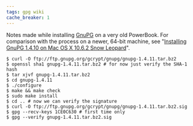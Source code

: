 ```yaml
---
tags: gpg wiki
cache_breaker: 1
---
```


Notes made while installing [GnuPG](/wiki/GnuPG) on a very old PowerBook. For comparison with the process on a newer, 64-bit machine, see "[Installing GnuPG 1.4.10 on Mac OS X 10.6.2 Snow Leopard](/wiki/Installing_GnuPG_1.4.10_on_Mac_OS_X_10.6.2_Snow_Leopard)".

```shell
$ curl -O ftp://ftp.gnupg.org/gcrypt/gnupg/gnupg-1.4.11.tar.bz2
$ openssl sha1 gnupg-1.4.11.tar.bz2 # for now just verify the SHA-1 hash
$ tar xjvf gnupg-1.4.11.tar.bz2
$ cd gnupg-1.4.11
$ ./configure
$ make && make check
$ sudo make install
$ cd .. # now we can verify the signature
$ curl -O ftp://ftp.gnupg.org/gcrypt/gnupg/gnupg-1.4.11.tar.bz2.sig
$ gpg --recv-keys 1CE0C630 # first time only
$ gpg --verify gnupg-1.4.11.tar.bz2.sig
```

